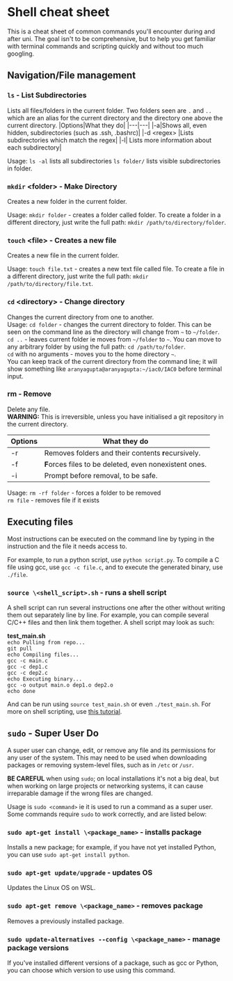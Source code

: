# Shell cheat sheet

This is a cheat sheet of common commands you'll encounter during and after uni. The goal isn't to be comprehensive, but to help you get familiar with terminal commands and scripting quickly and without too much googling. 

## Navigation/File management

### `ls` - List Subdirectories
Lists all files/folders in the current folder. Two folders seen are `.` and `..` which are an alias for the current directory and the directory one above the current directory.
|Options|What they do|
|---|---|
|-a|Shows all, even hidden, subdirectories (such as .ssh, .bashrc)|
|-d \<regex> |Lists subdirectories which match the regex|
|-l| Lists more information about each subdirectory|

Usage: `ls -al` lists all subdirectories
`ls folder/` lists visible subdirectories in folder.

### `mkdir` \<folder> - Make Directory
Creates a new folder in the current folder. 

Usage: `mkdir folder`  - creates a folder called folder. To create a folder in a different directory, just write the full path: `mkdir /path/to/directory/folder`.

### `touch` \<file> - Creates a new file
Creates a new file in the current folder.
 
Usage: `touch file.txt` - creates a new text file called file. To create a file in a different directory, just write the full path: `mkdir /path/to/directory/file.txt`.

### `cd` \<directory> - Change directory
Changes the current directory from one to another. \
Usage: `cd folder` - changes the current directory to folder. This can be seen on the command line as the directory will change from `~` to `~/folder`. \
`cd ..` - leaves current folder ie moves from `~/folder` to `~`. You can move to any arbitrary folder by using the full path: `cd /path/to/folder`. \
`cd` with no arguments - moves you to the home directory `~`. \
You can keep track of the current directory from the command line; it will show something like `aranyagupta@aranyagupta:~/iac0/IAC0` before terminal input. 

### rm - Remove
Delete any file. \
**WARNING:** This is irreversible, unless you have initialised a git repository in the current directory. 

|Options|What they do|
|---|---|
|-r|Removes folders and their contents **r**ecursively.|
|-f|**F**orces files to be deleted, even nonexistent ones.|
|-i|Prompt before removal, to be safe.|

Usage: `rm -rf folder` - forces a folder to be removed \
`rm file` - removes file if it exists

## Executing files

Most instructions can be executed on the command line by typing in the instruction and the file it needs access to.

For example, to run a python script, use `python script.py`. To compile a C file using gcc, use `gcc -c file.c`, and to execute the generated binary, use `./file`.

### `source \<shell_script>.sh` - runs a shell script
A shell script can run several instructions one after the other without writing them out separately line by line. For example, you can compile several C/C++ files and then link them together. A shell script may look as such:

**test_main.sh** \
`echo Pulling from repo...` \
`git pull` \
`echo Compiling files...` \
`gcc -c main.c` \
`gcc -c dep1.c` \
`gcc -c dep2.c` \
`echo Executing binary...` \
`gcc -o output main.o dep1.o dep2.o` \
`echo done` 

And can be run using `source test_main.sh` or even `./test_main.sh`. For more on shell scripting, use [this tutorial](https://www.shellscript.sh/).
### 

## `sudo` - Super User Do
A super user can change, edit, or remove any file and its permissions for any user of the system. This may need to be used when downloading packages or removing system-level files, such as in `/etc` or `/usr`.

**BE CAREFUL** when using `sudo`; on local installations it's not a big deal, but when working on large projects or networking systems, it can cause irreparable damage if the wrong files are changed. 

Usage is `sudo <command>` ie it is used to run a command as a super user. Some commands require `sudo` to work correctly, and are listed below:

### `sudo apt-get install \<package_name>` - installs package
Installs a new package; for example, if you have not yet installed Python, you can use `sudo apt-get install python`.

### `sudo apt-get update/upgrade` - updates OS
Updates the Linux OS on WSL.

### `sudo apt-get remove \<package_name>` - removes package
Removes a previously installed package. 

### `sudo update-alternatives --config \<package_name>` - manage package versions
If you've installed different versions of a package, such as gcc or Python, you can choose which version to use using this command. 